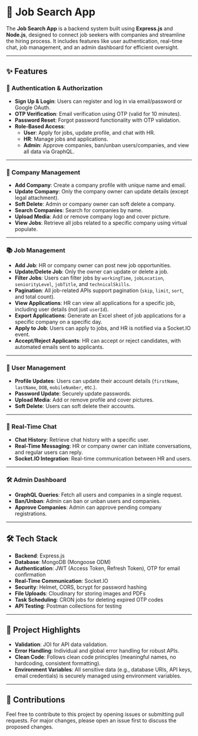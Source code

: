# 📖 Job Search App

The **Job Search App** is a backend system built using **Express.js** and **Node.js**, designed to connect job seekers with companies and streamline the hiring process. It includes features like user authentication, real-time chat, job management, and an admin dashboard for efficient oversight.

---

## ✨ Features

### 🔐 Authentication & Authorization

- **Sign Up & Login**: Users can register and log in via email/password or Google OAuth.
- **OTP Verification**: Email verification using OTP (valid for 10 minutes).
- **Password Reset**: Forgot password functionality with OTP validation.
- **Role-Based Access**:
  - **User**: Apply for jobs, update profile, and chat with HR.
  - **HR**: Manage jobs and applications.
  - **Admin**: Approve companies, ban/unban users/companies, and view all data via GraphQL.

---

### 🏢 Company Management

- **Add Company**: Create a company profile with unique name and email.
- **Update Company**: Only the company owner can update details (except legal attachment).
- **Soft Delete**: Admin or company owner can soft delete a company.
- **Search Companies**: Search for companies by name.
- **Upload Media**: Add or remove company logo and cover picture.
- **View Jobs**: Retrieve all jobs related to a specific company using virtual populate.

---

### 📚 Job Management

- **Add Job**: HR or company owner can post new job opportunities.
- **Update/Delete Job**: Only the owner can update or delete a job.
- **Filter Jobs**: Users can filter jobs by `workingTime`, `jobLocation`, `seniorityLevel`, `jobTitle`, and `technicalSkills`.
- **Pagination**: All job-related APIs support pagination (`skip`, `limit`, `sort`, and total count).
- **View Applications**: HR can view all applications for a specific job, including user details (not just `userId`).
- **Export Applications**: Generate an Excel sheet of job applications for a specific company on a specific day.
- **Apply to Job**: Users can apply to jobs, and HR is notified via a Socket.IO event.
- **Accept/Reject Applicants**: HR can accept or reject candidates, with automated emails sent to applicants.

---

### 👤 User Management

- **Profile Updates**: Users can update their account details (`firstName`, `lastName`, `DOB`, `mobileNumber`, etc.).
- **Password Update**: Securely update passwords.
- **Upload Media**: Add or remove profile and cover pictures.
- **Soft Delete**: Users can soft delete their accounts.

---

### 💬 Real-Time Chat

- **Chat History**: Retrieve chat history with a specific user.
- **Real-Time Messaging**: HR or company owner can initiate conversations, and regular users can reply.
- **Socket.IO Integration**: Real-time communication between HR and users.

---

### 🛠️ Admin Dashboard

- **GraphQL Queries**: Fetch all users and companies in a single request.
- **Ban/Unban**: Admin can ban or unban users and companies.
- **Approve Companies**: Admin can approve pending company registrations.

---

## 🛠️ Tech Stack

- **Backend**: Express.js
- **Database**: MongoDB (Mongoose ODM)
- **Authentication**: JWT (Access Token, Refresh Token), OTP for email confirmation
- **Real-Time Communication**: Socket.IO
- **Security**: Helmet, CORS, bcrypt for password hashing
- **File Uploads**: Cloudinary for storing images and PDFs
- **Task Scheduling**: CRON jobs for deleting expired OTP codes
- **API Testing**: Postman collections for testing

---

## 🌟 Project Highlights

- **Validation**: JOI for API data validation.
- **Error Handling**: Individual and global error handling for robust APIs.
- **Clean Code**: Follows clean code principles (meaningful names, no hardcoding, consistent formatting).
- **Environment Variables**: All sensitive data (e.g., database URIs, API keys, email credentials) is securely managed using environment variables.

---

## 🤝 Contributions

Feel free to contribute to this project by opening issues or submitting pull requests. For major changes, please open an issue first to discuss the proposed changes.

